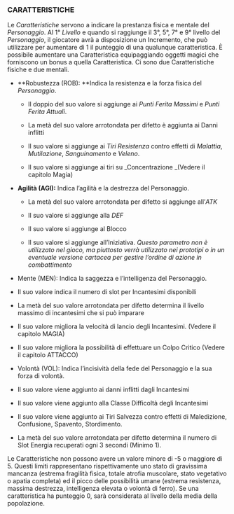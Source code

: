 ### CARATTERISTICHE

Le _Caratteristiche_ servono a indicare la prestanza fisica e mentale del _Personaggio_. Al 1° _Livello_ e quando si raggiunge il 3°, 5°, 7° e 9° livello del _Personaggio_, il giocatore avrà a disposizione un Incremento, che può utilizzare per aumentare di 1 il punteggio di una qualunque caratteristica. È possibile aumentare una Caratteristica equipaggiando oggetti magici che forniscono un bonus a quella Caratteristica. Ci sono due Caratteristiche fisiche e due mentali.



* **Robustezza \(ROB\): **Indica la resistenza e la forza fisica del _Personaggio_.

  * Il doppio del suo valore si aggiunge ai _Punti Ferita Massimi_ e _Punti Ferita Attuali_.

  * La metà del suo valore arrotondata per difetto è aggiunta ai Danni inflitti

  * Il suo valore si aggiunge ai _Tiri Resistenza_ contro effetti di _Malattia_, _Mutilazione_, _Sanguinamento_ e _Veleno_.

  * Il suo valore si aggiunge ai tiri su _Concentrazione _\(Vedere il capitolo Magia\)



* **Agilità \(AGI\):** Indica l’agilità e la destrezza del Personaggio.

  * La metà del suo valore arrotondata per difetto si aggiunge all’_ATK_

  * Il suo valore si aggiunge alla _DEF_

  * Il suo valore si aggiunge al Blocco

  * Il suo valore si aggiunge all’Iniziativa. _Questo parametro non è utilizzato nel gioco, ma piuttosto verrà utilizzato nei prototipi o in un eventuale versione cartacea per gestire l’ordine di azione in combattimento_

* Mente \(MEN\): Indica la saggezza e l’intelligenza del Personaggio.

* Il suo valore indica il numero di slot per Incantesimi disponibili

* La metà del suo valore arrotondata per difetto determina il livello massimo di incantesimi che si può imparare

* Il suo valore migliora la velocità di lancio degli Incantesimi. \(Vedere il capitolo MAGIA\)

* Il suo valore migliora la possibilità di effettuare un Colpo Critico \(Vedere il capitolo ATTACCO\)

* Volontà \(VOL\): Indica l’incisività della fede del Personaggio e la sua forza di volontà.

* Il suo valore viene aggiunto ai danni inflitti dagli Incantesimi

* Il suo valore viene aggiunto alla Classe Difficoltà degli Incantesimi

* Il suo valore viene aggiunto ai Tiri Salvezza contro effetti di Maledizione, Confusione, Spavento, Stordimento.

* La metà del suo valore arrotondata per difetto determina il numero di Slot Energia recuperati ogni 3 secondi \(Minimo 1\).

Le Caratteristiche non possono avere un valore minore di -5 o maggiore di 5. Questi limiti rappresentano rispettivamente uno stato di gravissima mancanza \(estrema fragilità fisica, totale atrofia muscolare, stato vegetativo o apatia completa\) ed il picco delle possibilità umane \(estrema resistenza, massima destrezza, intelligenza elevata o volontà di ferro\). Se una caratteristica ha punteggio 0, sarà considerata al livello della media della popolazione.

